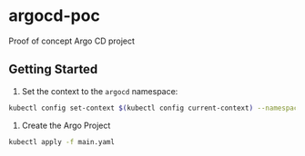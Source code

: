 # argocd-poc

Proof of concept Argo CD project

## Getting Started

1. Set the context to the `argocd` namespace:

```sh
kubectl config set-context $(kubectl config current-context) --namespace=argocd
```

1. Create the Argo Project

```sh
kubectl apply -f main.yaml
```